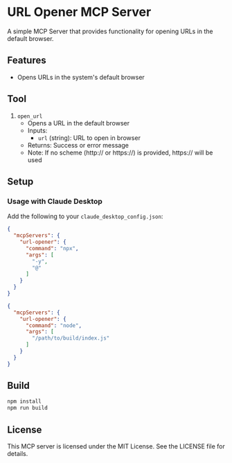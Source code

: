 # URL Opener MCP Server

A simple MCP Server that provides functionality for opening URLs in the default browser.

## Features

* Opens URLs in the system's default browser


## Tool

1. `open_url`
   * Opens a URL in the default browser
   * Inputs:
     * `url` (string): URL to open in browser
   * Returns: Success or error message
   * Note: If no scheme (http:// or https://) is provided, https:// will be used

## Setup

### Usage with Claude Desktop

Add the following to your `claude_desktop_config.json`:

```json
{
  "mcpServers": {
    "url-opener": {
      "command": "npx",
      "args": [
        "-y",
        "@"
      ]
    }
  }
}
```

```json
{
  "mcpServers": {
    "url-opener": {
      "command": "node",
      "args": [
        "/path/to/build/index.js"
      ]
    }
  }
}
```

## Build

```bash
npm install
npm run build
```

## License

This MCP server is licensed under the MIT License. See the LICENSE file for details.